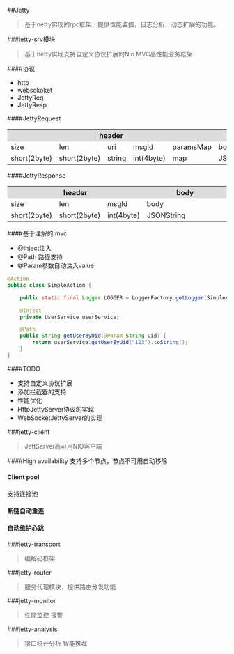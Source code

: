 ##Jetty
>基于netty实现的rpc框架，提供性能监控，日志分析，动态扩展的功能。

###jetty-srv模块
>基于netty实现支持自定义协议扩展的Nio MVC高性能业务框架

####协议
- http
- websckoket
- JettyReq
- JettyResp

####JettyRequest

<table>
<tr bgcolor="#DCDCDC">
	<th colspan="5" width="50%">header</th>
	<th>body</th>
</tr>
<tr>	
	<td>size</td>
	<td>len</td>
	<td>uri</td>
	<td>msgId</td>
	<td>paramsMap</td>
	<td>body</td>
</tr>
<tr>	
	<td>short(2byte)</td>
	<td>short(2byte)</td>
	<td>string</td>
	<td>int(4byte)</td>
	<td>map</td>
	<td>JSONString</td>
</tr>
</table>

####JettyResponse

<table>
<tr bgcolor="#DCDCDC">
	<th colspan="3" width="50%">header</th>
	<th>body</th>
</tr>
<tr>	
	<td>size</td>
	<td>len</td>
	<td>msgId</td>
	<td>body</td>
</tr>
<tr>	
	<td>short(2byte)</td>
	<td>short(2byte)</td>
	<td>int(4byte)</td>
	<td>JSONString</td>
</tr>
</table>

####基于注解的 mvc

- @Inject注入
- @Path 路径支持
- @Param参数自动注入value

``` java
@Action
public class SimpleAction {

    public static final Logger LOGGER = LoggerFactory.getLogger(SimpleAction.class);

    @Inject
    private UserService userService;

    @Path
    public String getUserByUid(@Param String uid) {
        return userService.getUserByUid("123").toString();
    }
}
```

####TODO 

- 支持自定义协议扩展
- 添加拦截器的支持
- 性能优化
- HttpJettyServer协议的实现
- WebSocketJettyServer的实现

###jetty-client
>JettServer高可用NIO客户端

####High availability
支持多个节点，节点不可用自动移除

#### Client pool
支持连接池

#### 断链自动重连

#### 自动维护心跳

###jetty-transport
>编解码框架

###jetty-router
>服务代理模块，提供路由分发功能

###jetty-monitor
>性能监控
>报警

###jetty-analysis
>接口统计分析
>智能推荐




